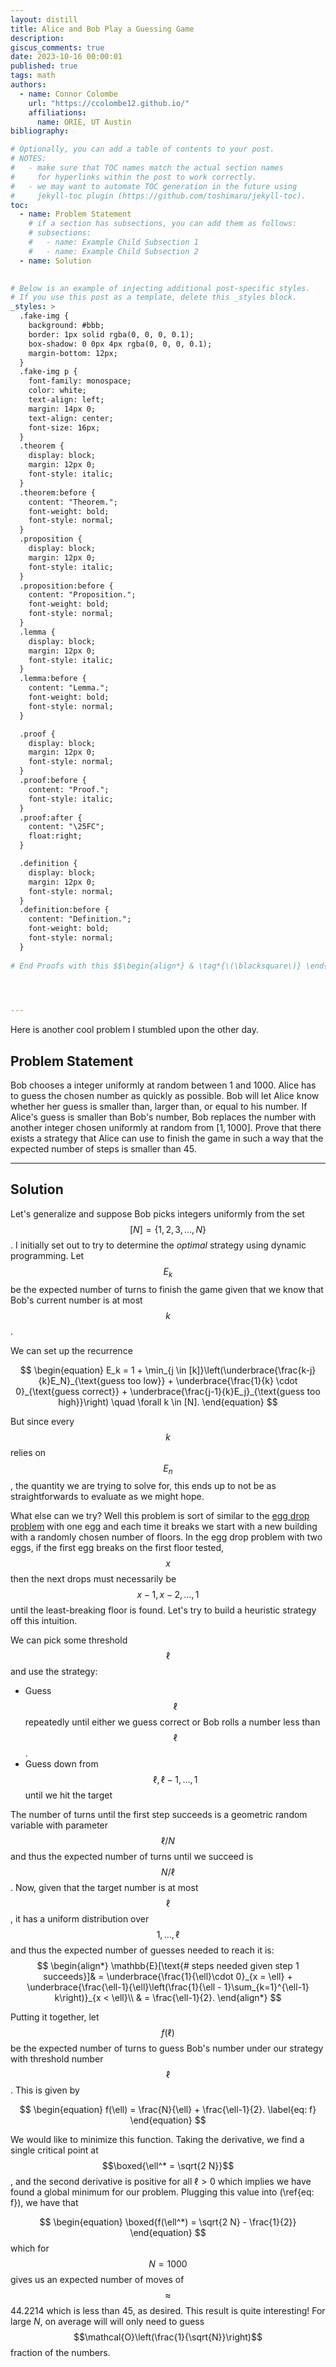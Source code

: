 ```yaml
---
layout: distill
title: Alice and Bob Play a Guessing Game
description: 
giscus_comments: true
date: 2023-10-16 00:00:01
published: true
tags: math
authors:
  - name: Connor Colombe
    url: "https://ccolombe12.github.io/"
    affiliations:
      name: ORIE, UT Austin
bibliography: 

# Optionally, you can add a table of contents to your post.
# NOTES:
#   - make sure that TOC names match the actual section names
#     for hyperlinks within the post to work correctly.
#   - we may want to automate TOC generation in the future using
#     jekyll-toc plugin (https://github.com/toshimaru/jekyll-toc).
toc:
  - name: Problem Statement
    # if a section has subsections, you can add them as follows:
    # subsections:
    #   - name: Example Child Subsection 1
    #   - name: Example Child Subsection 2
  - name: Solution
  

# Below is an example of injecting additional post-specific styles.
# If you use this post as a template, delete this _styles block.
_styles: >
  .fake-img {
    background: #bbb;
    border: 1px solid rgba(0, 0, 0, 0.1);
    box-shadow: 0 0px 4px rgba(0, 0, 0, 0.1);
    margin-bottom: 12px;
  }
  .fake-img p {
    font-family: monospace;
    color: white;
    text-align: left;
    margin: 14px 0;
    text-align: center;
    font-size: 16px;
  }
  .theorem {
    display: block;
    margin: 12px 0;
    font-style: italic;
  }
  .theorem:before {
    content: "Theorem.";
    font-weight: bold;
    font-style: normal;
  }
  .proposition {
    display: block;
    margin: 12px 0;
    font-style: italic;
  }
  .proposition:before {
    content: "Proposition.";
    font-weight: bold;
    font-style: normal;
  }
  .lemma {
    display: block;
    margin: 12px 0;
    font-style: italic;
  }
  .lemma:before {
    content: "Lemma.";
    font-weight: bold;
    font-style: normal;
  }

  .proof {
    display: block;
    margin: 12px 0;
    font-style: normal;
  }
  .proof:before {
    content: "Proof.";
    font-style: italic;
  }
  .proof:after {
    content: "\25FC";
    float:right;
  }

  .definition {
    display: block;
    margin: 12px 0;
    font-style: normal;
  }
  .definition:before {
    content: "Definition.";
    font-weight: bold;
    font-style: normal;
  }
  
# End Proofs with this $$\begin{align*} & \tag*{\(\blacksquare\)} \end{align*}$$


  

---
```

<style type="text/css">
    ol { list-style-type: lower-alpha; }
</style>
Here is another cool problem I stumbled upon the other day.
## Problem Statement
Bob chooses a integer uniformly at random between 1 and 1000. Alice has to guess the chosen number as quickly as possible. Bob will let Alice know whether her guess is smaller than, larger than, or equal to his number. If Alice's guess is smaller than Bob's number, Bob replaces the number with another integer chosen uniformly at random from $[1,1000]$. Prove that there exists a strategy that Alice can use to finish the game in such a way that the expected number of steps is smaller than 45.
<hr>

## Solution

Let's generalize and suppose Bob picks integers uniformly from the set $$[N] = \{1,2,3,\ldots, N \}$$. I initially set out to try to determine the *optimal* strategy using dynamic programming. Let $$E_k$$ be the expected number of turns to finish the game given that we know that Bob's current number is at most $$k$$.

We can set up the recurrence 

$$
\begin{equation}
E_k = 1 + \min_{j \in [k]}\left(\underbrace{\frac{k-j}{k}E_N}_{\text{guess too low}} + \underbrace{\frac{1}{k} \cdot 0}_{\text{guess correct}} + \underbrace{\frac{j-1}{k}E_j}_{\text{guess too high}}\right) \quad \forall k \in [N].
\end{equation}
$$

But since every $$k$$ relies on $$E_n$$, the quantity we are trying to solve for, this ends up to not be as straightforwards to evaluate as we might hope.

What else can we try? Well this problem is sort of similar to the [egg drop problem](https://brilliant.org/wiki/egg-dropping/#n-eggs-k-floors) with one egg and each time it breaks we start with a new building with a randomly chosen number of floors. In the egg drop problem with two eggs, if the first egg breaks on the first floor tested, $$x$$ then the next drops must necessarily be $$x-1, x-2, \ldots, 1 $$ until the least-breaking floor is found. Let's try to build a heuristic strategy off this intuition. 

We can pick some threshold $$\ell$$ and use the strategy:
* Guess $$\ell$$ repeatedly until either we guess correct or Bob rolls a number less than $$\ell$$.
* Guess down from $$\ell, \ell - 1, \ldots, 1$$ until we hit the target

The number of turns until the first step succeeds is a geometric random variable with parameter $$\ell/N$$ and thus the expected number of turns until we succeed is $$N / \ell$$. Now, given that the target number is at most $$\ell$$, it has a uniform distribution over $$1,\ldots,\ell$$ and thus the expected number of guesses needed to reach it is:
$$
\begin{align*}
  \mathbb{E}[\text{# steps needed given step 1 succeeds}]& = \underbrace{\frac{1}{\ell}\cdot 0}_{x = \ell} + \underbrace{\frac{\ell-1}{\ell}\left(\frac{1}{\ell - 1}\sum_{k=1}^{\ell-1} k\right)}_{x < \ell}\\ 
  & = \frac{\ell-1}{2}.
\end{align*}
$$

Putting it together, let $$f(\ell)$$ be the expected number of turns to guess Bob's number under our strategy with threshold number $$\ell$$. This is given by 

$$
\begin{equation}
f(\ell) = \frac{N}{\ell} + \frac{\ell-1}{2}. \label{eq: f}
\end{equation}
$$

We would like to minimize this function. Taking the derivative, we find a single critical point at $$\boxed{\ell^* = \sqrt{2 N}}$$, and the second derivative is positive for all $\ell > 0$ which implies we have found a global minimum for our problem. Plugging this value into (\ref{eq: f}), we have that

$$
\begin{equation}
  \boxed{f(\ell^*) = \sqrt{2 N} - \frac{1}{2}}
\end{equation}
$$
which for $$N = 1000$$ gives us an expected number of moves of $$\approx$$ 44.2214 which is less than 45, as desired. This result is quite interesting! For large $N$, on average will will only need to guess $$\mathcal{O}\left(\frac{1}{\sqrt{N}}\right)$$ fraction of the numbers.

















